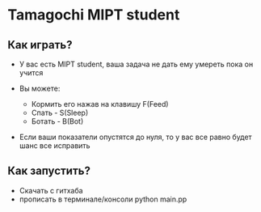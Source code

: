 # Tamagochi MIPT student #

## Как играть? ##

+ У вас есть MIPT student, ваша задача не дать ему умереть пока он учится
+ Вы можете:
    + Кормить его нажав на клавишу F(Feed)
    + Спать - S(Sleep)
    + Ботать - B(Bot)

+ Если ваши показатели опустятся до нуля, то у вас все равно будет шанс все
  исправить

## Как запустить? ##

+ Скачать с гитхаба
+ прописать в терминале/консоли python main.pp
    